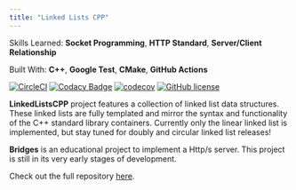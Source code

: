 ```yaml
---
title: "Linked Lists CPP"
---
```


Skills Learned: **Socket Programming**, **HTTP Standard**, **Server/Client Relationship**

Built With: **C++**, **Google Test**, **CMake**, **GitHub Actions**<br/>

[![CircleCI](https://circleci.com/gh/AlexanderJDupree/LinkedListsCPP.svg?style=svg)](https://circleci.com/gh/AlexanderJDupree/LinkedListsCPP)
[![Codacy Badge](https://api.codacy.com/project/badge/Grade/c24f1655cc534243b8ab5bcd60c8302c)](https://www.codacy.com/app/AlexanderJDupree/LinkedListsCPP?utm_source=github.com&amp;utm_medium=referral&amp;utm_content=AlexanderJDupree/LinkedListsCPP&amp;utm_campaign=Badge_Grade)
[![codecov](https://codecov.io/gh/AlexanderJDupree/LinkedListsCPP/branch/master/graph/badge.svg)](https://codecov.io/gh/AlexanderJDupree/LinkedListsCPP)
[![GitHub license](https://img.shields.io/badge/license-MIT-blue.svg)](https://raw.githubusercontent.com/AlexanderJDupree/LinkedListsCPP/master/LICENSE)

**LinkedListsCPP** project features a collection of linked list data structures. These linked lists are fully templated and mirror the syntax and functionality of the C++ standard library containers. Currently only the linear linked list is implemented, but stay tuned for doubly and circular linked list releases!

**Bridges** is an educational project to implement a Http/s server. This project is still in its very early stages of development. 

Check out the full repository [here](https://github.com/AlexanderJDupree/LinkedListsCPP/blob/master/README.md).
